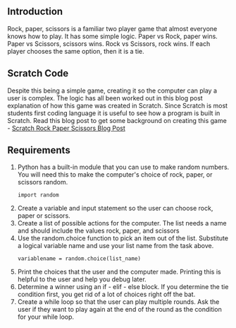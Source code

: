 ## Introduction
Rock, paper, scissors is a familiar two player game that almost everyone knows how to play. It has some simple logic. Paper vs Rock, paper wins. Paper vs Scissors, scissors wins. Rock vs Scissors, rock wins. If each player chooses the same option, then it is a tie. 

## Scratch Code
Despite this being a simple game, creating it so the computer can play a user is complex. The logic has all been worked out in this blog post explanation of how this game was created in Scratch. Since Scratch is most students first coding language it is useful to see how a program is built in Scratch. Read this blog post to get some background on creating this game - [Scratch Rock Paper Scissors Blog Post](https://www.create-learn.us/blog/how-to-make-a-rock-paper-scissors-game-in-scratch/)

## Requirements
1. Python has a built-in module that you can use to make random numbers. You will need this to make the computer's choice of rock, paper, or scissors random.
   ```
   import random
   ```
2. Create a variable and input statement so the user can choose rock, paper or scissors.
3. Create a list of possible actions for the computer. The list needs a name and should include the values rock, paper, and scissors
4. Use the random.choice function to pick an item out of the list. Substitute a logical variable name and use your list name from the task above.
   ```
   variablename = random.choice(list_name)
   ```
5. Print the choices that the user and the computer made. Printing this is helpful to the user and help you debug later.
6. Determine a winner using an if - elif - else block. If you determine the tie condition first, you get rid of a lot of choices right off the bat.
7. Create a while loop so that the user can play multiple rounds. Ask the user if they want to play again at the end of the round as the condition for your while loop. 
   
